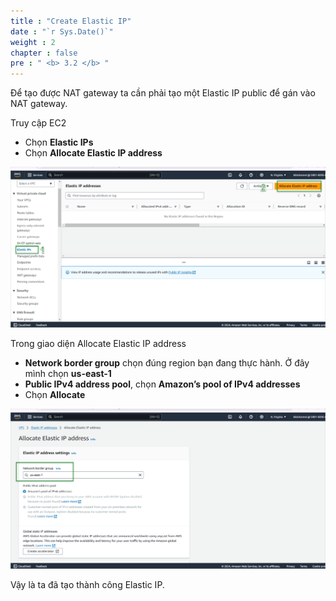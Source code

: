 ```yaml
---
title : "Create Elastic IP"
date : "`r Sys.Date()`"
weight : 2
chapter : false
pre : " <b> 3.2 </b> "
---
```


Để tạo được NAT gateway ta cần phải tạo một Elastic IP public để gán vào NAT gateway.

Truy cập EC2
- Chọn **Elastic IPs**
- Chọn **Allocate Elastic IP address**

![IMAGE](/images/3-developmentEnvironment/3.2-createElasticIP/001-createEIP.png)

Trong giao diện Allocate Elastic IP address
- **Network border group** chọn đúng region bạn đang thực hành. Ở đây mình chọn **us-east-1** 
- **Public IPv4 address pool**, chọn **Amazon’s pool of IPv4 addresses**
- Chọn **Allocate**

![IMAGE](/images/3-developmentEnvironment/3.2-createElasticIP/002-createEIP.png)

Vậy là ta đã tạo thành công Elastic IP.

